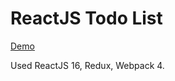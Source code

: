 # ReactJS Todo List
[Demo](https://bzaitsev.github.io/reactjs-todo-list/)

Used ReactJS 16, Redux, Webpack 4.
